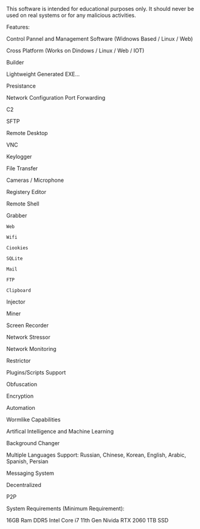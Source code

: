 This software is intended for educational purposes only. It should never be used on real systems or for any malicious activities.



Features:

Control Pannel and Management Software (Widnows Based / Linux / Web) 

Cross Platform (Works on Dindows / Linux / Web / IOT) 

Builder 

Lightweight Generated EXE...

Presistance

Network Configuration
              Port Forwarding
              
              

C2

SFTP

Remote Desktop 

VNC

Keylogger

File Transfer

Cameras / Microphone

Registery Editor

Remote Shell

Grabber

    Web
    
    Wifi
    
    Ciookies
    
    SQLite 
    
    Mail

    FTP
    
    Clipboard
    
    
Injector

Miner

Screen Recorder 

Network Stressor

Network Monitoring

Restrictor

Plugins/Scripts Support

Obfuscation 

Encryption

Automation

Wormlike Capabilities 

Artifical Intelligence and Machine Learning 

Background Changer

Multiple Languages Support: Russian, Chinese, Korean, English, Arabic, Spanish, Persian

Messaging System

Decentralized 

P2P


System Requirements (Minimum Requirement):

16GB Ram DDR5
Intel Core i7 11th Gen 
Nivida RTX 2060
1TB SSD 






